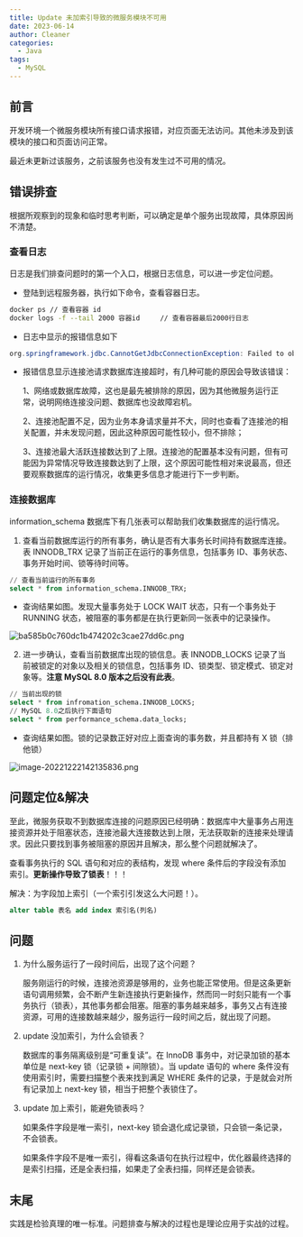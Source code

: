 ```yaml
---
title: Update 未加索引导致的微服务模块不可用
date: 2023-06-14
author: Cleaner
categories:
  - Java
tags:
  - MySQL
---
```


## 前言

开发环境一个微服务模块所有接口请求报错，对应页面无法访问。其他未涉及到该模块的接口和页面访问正常。

最近未更新过该服务，之前该服务也没有发生过不可用的情况。

## 错误排查

根据所观察到的现象和临时思考判断，可以确定是单个服务出现故障，具体原因尚不清楚。

### 查看日志

日志是我们排查问题时的第一个入口，根据日志信息，可以进一步定位问题。

- 登陆到远程服务器，执行如下命令，查看容器日志。

```sh
docker ps // 查看容器 id
docker logs -f --tail 2000 容器id		// 查看容器最后2000行日志
```

- 日志中显示的报错信息如下

```java
org.springframework.jdbc.CannotGetJdbcConnectionException: Failed to obtain JDBC Connection; nested exception is java.sql.SQLTransientConnectionException: HikariPool-1 - Connection is not available, request timed out after 30000ms.
```

- 报错信息显示连接池请求数据库连接超时，有几种可能的原因会导致该错误：

  1、网络或数据库故障，这也是最先被排除的原因，因为其他微服务运行正常，说明网络连接没问题、数据库也没故障宕机。

  2、连接池配置不足，因为业务本身请求量并不大，同时也查看了连接池的相关配置，并未发现问题，因此这种原因可能性较小，但不排除；

  3、连接池最大活跃连接数达到了上限。连接池的配置基本没有问题，但有可能因为异常情况导致连接数达到了上限，这个原因可能性相对来说最高，但还要观察数据库的运行情况，收集更多信息才能进行下一步判断。

### 连接数据库

information_schema 数据库下有几张表可以帮助我们收集数据库的运行情况。

1. 查看当前数据库运行的所有事务，确认是否有大事务长时间持有数据库连接。表 INNODB_TRX 记录了当前正在运行的事务信息，包括事务 ID、事务状态、事务开始时间、锁等待时间等。

```sql
// 查看当前运行的所有事务
select * from information_schema.INNODB_TRX;
```

- 查询结果如图。发现大量事务处于 LOCK WAIT 状态，只有一个事务处于 RUNNING 状态，被阻塞的事务都是在执行更新同一张表中的记录操作。

![ba585b0c760dc1b474202c3cae27dd6c.png](https://s2.loli.net/2023/04/24/Oi3XjNGZFmCpwHy.png)

2. 进一步确认，查看当前数据库出现的锁信息。表 INNODB_LOCKS 记录了当前被锁定的对象以及相关的锁信息，包括事务 ID、锁类型、锁定模式、锁定对象等。**注意 MySQL 8.0 版本之后没有此表**。

```sql
// 当前出现的锁
select * from infromation_schema.INNODB_LOCKS;
// MySQL 8.0之后执行下面语句
select * from performance_schema.data_locks;
```

- 查询结果如图。锁的记录数正好对应上面查询的事务数，并且都持有 X 锁（排他锁）

![image-20221222142135836.png](https://s2.loli.net/2022/12/22/iItP41AkOmcwzpH.png)

## 问题定位&解决

至此，微服务获取不到数据库连接的问题原因已经明确：数据库中大量事务占用连接资源并处于阻塞状态，连接池最大连接数达到上限，无法获取新的连接来处理请求。因此只要找到事务被阻塞的原因并且解决，那么整个问题就解决了。

查看事务执行的 SQL 语句和对应的表结构，发现 where 条件后的字段没有添加索引。**更新操作导致了锁表**！！！

解决：为字段加上索引（一个索引引发这么大问题！）。

```sql
alter table 表名 add index 索引名(列名)
```

## 问题

1. 为什么服务运行了一段时间后，出现了这个问题？

   服务刚运行的时候，连接池资源是够用的，业务也能正常使用。但是这条更新语句调用频繁，会不断产生新连接执行更新操作，然而同一时刻只能有一个事务执行（锁表），其他事务都会阻塞。阻塞的事务越来越多，事务又占有连接资源，可用的连接数越来越少，服务运行一段时间之后，就出现了问题。

2. update 没加索引，为什么会锁表？

   数据库的事务隔离级别是“可重复读”。在 InnoDB 事务中，对记录加锁的基本单位是 next-key 锁（记录锁 + 间隙锁）。当 update 语句的 where 条件没有使用索引时，需要扫描整个表来找到满足 WHERE 条件的记录，于是就会对所有记录加上 next-key 锁，相当于把整个表锁住了。

3. update 加上索引，能避免锁表吗？

   如果条件字段是唯一索引，next-key 锁会退化成记录锁，只会锁一条记录，不会锁表。

   如果条件字段不是唯一索引，得看这条语句在执行过程中，优化器最终选择的是索引扫描，还是全表扫描，如果走了全表扫描，同样还是会锁表。

## 末尾

实践是检验真理的唯一标准。问题排查与解决的过程也是理论应用于实战的过程。
